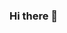 ### Hi there 👋

<!--
# ![Anurag's GitHub stats](https://github-readme-stats.vercel.app/api?username=heejeong13&show_icons=true&theme=radical)
# ![Top Langs](https://github-readme-stats.vercel.app/api/top-langs/?username=heejeong13&layout=compact)

**heejeong13/heejeong13** is a ✨ _special_ ✨ repository because its `README.md` (this file) appears on your GitHub profile.

Here are some ideas to get you started:

- 🔭 I’m currently working on ...
- 🌱 I’m currently learning ...
- 👯 I’m looking to collaborate on ...
- 🤔 I’m looking for help with ...
- 💬 Ask me about ...
- 📫 How to reach me: ...
- 😄 Pronouns: ...
- ⚡ Fun fact: ...
-->

